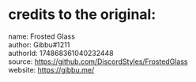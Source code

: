 # credits to the original:
name: Frosted Glass\
author: Gibbu#1211\
authorId: 174868361040232448\
source: https://github.com/DiscordStyles/FrostedGlass \
website: https://gibbu.me/
